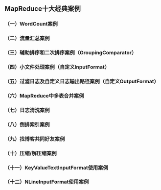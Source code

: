 ## MapReduce十大经典案例

### （一）WordCount案例

### （二）流量汇总案例

### （三）辅助排序和二次排序案例（GroupingComparator）

### （四）小文件处理案例（自定义InputFormat）

### （五）过滤日志及自定义日志输出路径案例（自定义OutputFormat）

### （六）MapReduce中多表合并案例

### （七）日志清洗案例

### （八）倒排索引案例

### （九）找博客共同好友案例

### （十）压缩/解压缩案例

### （十一）KeyValueTextInputFormat使用案例

### （十二）NLineInputFormat使用案例

